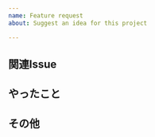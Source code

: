 ```yaml
---
name: Feature request
about: Suggest an idea for this project

---
```


## 関連Issue

## やったこと

## その他
